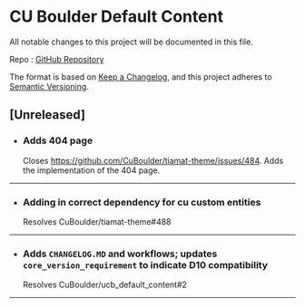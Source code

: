# CU Boulder Default Content

All notable changes to this project will be documented in this file.

Repo : [GitHub Repository](https://github.com/CuBoulder/ucb_default_content)

The format is based on [Keep a Changelog](https://keepachangelog.com/en/1.0.0/),
and this project adheres to [Semantic Versioning](https://semver.org/spec/v2.0.0.html).

## [Unreleased]

- ### Adds 404 page
  Closes https://github.com/CuBoulder/tiamat-theme/issues/484. Adds the implementation of the 404 page.
---

- ### Adding in correct dependency for cu custom entities
  Resolves CuBoulder/tiamat-theme#488
---

- ### Adds `CHANGELOG.MD` and workflows; updates `core_version_requirement` to indicate D10 compatibility
  Resolves CuBoulder/ucb_default_content#2
---
